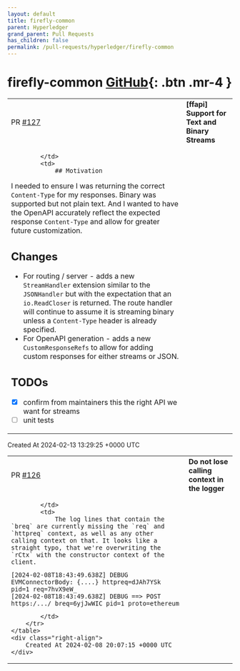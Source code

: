 ```yaml
---
layout: default
title: firefly-common
parent: Hyperledger
grand_parent: Pull Requests
has_children: false
permalink: /pull-requests/hyperledger/firefly-common
---
```


# firefly-common <span class="fs-3 right-align">[GitHub](https://github.com/hyperledger/firefly-common){: .btn .mr-4 }</span>


<div>
    <table>
        <tr>
            <td>
                PR <a href="https://github.com/hyperledger/firefly-common/pull/127" class=".btn">#127</a>
            </td>
            <td>
                <b>
                    [ffapi] Support for Text and Binary Streams
                </b>
            </td>
        </tr>
        <tr>
            <td>
                
            </td>
            <td>
                ## Motivation

I needed to ensure I was returning the correct `Content-Type` for my responses. Binary was supported but not plain text. And I wanted to have the OpenAPI accurately reflect the expected response `Content-Type` and allow for greater future customization.

## Changes

- For routing / server - adds a new `StreamHandler` extension similar to the `JSONHandler` but with the expectation that an `io.ReadCloser` is returned. The route handler will continue to assume it is streaming binary unless a `Content-Type` header is already specified.
- For OpenAPI generation - adds a new `CustomResponseRefs` to allow for adding custom responses for either streams or JSON. 

## TODOs
- [x] confirm from maintainers this the right API we want for streams
- [ ] unit tests
            </td>
        </tr>
    </table>
    <div class="right-align">
        Created At 2024-02-13 13:29:25 +0000 UTC
    </div>
</div>

<div>
    <table>
        <tr>
            <td>
                PR <a href="https://github.com/hyperledger/firefly-common/pull/126" class=".btn">#126</a>
            </td>
            <td>
                <b>
                    Do not lose calling context in the logger
                </b>
            </td>
        </tr>
        <tr>
            <td>
                
            </td>
            <td>
                The log lines that contain the `breq` are currently missing the `req` and `httpreq` context, as well as any other calling context on that. It looks like a straight typo, that we're overwriting the `rCtx` with the constructor context of the client.
```
[2024-02-08T18:43:49.638Z] DEBUG EVMConnectorBody: {....} httpreq=dJAh7YSk pid=1 req=7hvX9eW_
[2024-02-08T18:43:49.638Z] DEBUG ==> POST https:/.../ breq=6yjJwWIC pid=1 proto=ethereum
```
            </td>
        </tr>
    </table>
    <div class="right-align">
        Created At 2024-02-08 20:07:15 +0000 UTC
    </div>
</div>


